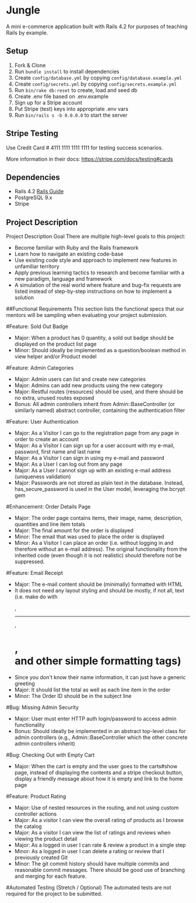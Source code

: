 # Jungle

A mini e-commerce application built with Rails 4.2 for purposes of teaching Rails by example.


## Setup

1. Fork & Clone
2. Run `bundle install` to install dependencies
3. Create `config/database.yml` by copying `config/database.example.yml`
4. Create `config/secrets.yml` by copying `config/secrets.example.yml`
5. Run `bin/rake db:reset` to create, load and seed db
6. Create .env file based on .env.example
7. Sign up for a Stripe account
8. Put Stripe (test) keys into appropriate .env vars
9. Run `bin/rails s -b 0.0.0.0` to start the server

## Stripe Testing

Use Credit Card # 4111 1111 1111 1111 for testing success scenarios.

More information in their docs: <https://stripe.com/docs/testing#cards>

## Dependencies

* Rails 4.2 [Rails Guide](http://guides.rubyonrails.org/v4.2/)
* PostgreSQL 9.x
* Stripe


## Project Description
Project Description
Goal
There are multiple high-level goals to this project:

+ Become familiar with Ruby and the Rails framework
+ Learn how to navigate an existing code-base
+ Use existing code style and approach to implement new features in unfamiliar territory
+ Apply previous learning tactics to research and become familiar with a new paradigm, language and framework
+ A simulation of the real world where feature and bug-fix requests are listed instead of step-by-step instructions on how to implement a solution

##Functional Requirements
This section lists the functional specs that our mentors will be sampling when evaluating your project submission.

#Feature: Sold Out Badge
+ Major: When a product has 0 quantity, a sold out badge should be displayed on the product list page
+ Minor: Should ideally be implemented as a question/boolean method in view helper and/or Product model

#Feature: Admin Categories
+ Major: Admin users can list and create new categories
+ Major: Admins can add new products using the new category
+ Major: Restful routes (resources) should be used, and there should be no extra, unused routes exposed
+ Bonus: All admin controllers inherit from Admin::BaseController (or similarly named) abstract controller, containing the authentication filter

#Feature: User Authentication
+ Major: As a Visitor I can go to the registration page from any page in order to create an account
+ Major: As a Visitor I can sign up for a user account with my e-mail, password, first name and last name
+ Major: As a Visitor I can sign in using my e-mail and password
+ Major: As a User I can log out from any page
+ Major: As a User I cannot sign up with an existing e-mail address (uniqueness validation)
+ Major: Passwords are not stored as plain text in the database. Instead, has_secure_password is used in the User model, leveraging the bcrypt gem

#Enhancement: Order Details Page
+ Major: The order page contains items, their image, name, description, quantities and line item totals
+ Major: The final amount for the order is displayed
+ Minor: The email that was used to place the order is displayed
+ Minor: As a Visitor I can place an order (i.e. without logging in and therefore without an e-mail address). The original functionality from the inherited code (even though it is not realistic) should therefore not be suppressed.

#Feature: Email Receipt
+ Major: The e-mail content should be (minimally) formatted with HTML
+ It does not need any layout styling and should be mostly, if not all, text (i.e. make do with <p>, <hr>, <h1>, <br> and other simple formatting tags)
+ Since you don't know their name information, it can just have a generic greeting
+ Major: It should list the total as well as each line item in the order
+ Minor: The Order ID should be in the subject line

#Bug: Missing Admin Security
+ Major: User must enter HTTP auth login/password to access admin functionality
+ Bonus: Should ideally be implemented in an abstract top-level class for admin controllers (e.g., Admin::BaseController which the other concrete admin controllers inherit)

#Bug: Checking Out with Empty Cart
+ Major: When the cart is empty and the user goes to the carts#show page, instead of displaying the contents and a stripe checkout button, display a friendly message about how it is empty and link to the home page

#Feature: Product Rating
+ Major: Use of nested resources in the routing, and not using custom controller actions
+ Major: As a visitor I can view the overall rating of products as I browse the catalog
+ Major: As a visitor I can view the list of ratings and reviews when viewing the product detail
+ Major: As a logged in user I can rate & review a product in a single step
+ Minor: As a logged in user I can delete a rating or review that I previously created
Git
+ Minor: The git commit history should have multiple commits and reasonable commit messages. There should be good use of branching and merging for each feature.

#Automated Testing (Stretch / Optional)
The automated tests are not required for the project to be submitted. 
